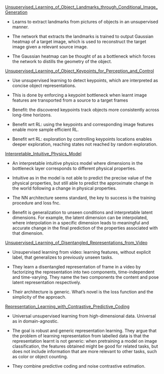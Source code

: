 [Unsupervised_Learning_of_Object_Landmarks_through_Conditional_Image_Generation](Unsupervised_Learning_of_Object_Landmarks_through_Conditional_Image_Generation.pdf)

- Learns to extract landmarks from pictures of objects in an unsupervised manner.

- The network that extracts the landmarks is trained to output Gaussian heatmap
of a target image, which
is used to reconstruct the target image given a relevant source image.

- The Gaussian heatmap can be thought of as a bottleneck which forces the network
to distills the geometry of the object.

[Unsupervised_Learning_of_Object_Keypoints_for_Perception_and_Control](Unsupervised_Learning_of_Object_Keypoints_for_Perception_and_Control.pdf)

- Use unsupervised learning to detect keypoints, which are interpreted as concise object representations.

- This is done by enforcing a keypoint bottleneck when learnt image features are transported from a source to a target frames

- Benefit: the discovered keypoints track objects more consistently across long-time horizons.

- Benefit wrt RL: using the keypoints and corresponding image features enable more sample efficient RL.

- Benefit wrt RL: exploration by controlling keypoints locations enables deeper exploration, reaching states not reached by random exploration.

[Interpretable_Intuitive_Physics_Model](Interpretable_Intuitive_Physics_Model.pdf)

- An interpretable intuitive physics model where dimensions in the bottleneck layer corresponds to different physical properties.

- Intuitive as in the model is not able to predict the precise value of the physical properties, but still able to predict the approximate change in the world following a change in physical properties.

- The NN architecture seems standard, the key to success is the training procedure and loss fnc.

- Benefit is generalization to unseen conditions and interpretable latent dimensions. For example, the latent dimension can be interpolated, where interpolation in a specific dimension leads to meaningful and accurate change in the final prediction of the properties associated with that dimension.

[Unsupervised_Learning_of_Disentangled_Representations_from_Video](Unsupervised_Learning_of_Disentangled_Representations_from_Video.pdf)

- Unsupervised learning from video: learning features, without explicit label, that generalizes to previously unseen tasks.

- They learn a disentangled representation of frame in a video by factorizing the representation into two components,
time-independent and time-varying. They name the two components the content and pose latent representation respectively.

- Their architecture is generic. What’s novel is the loss function and the simplicity of the approach.

[Representation_Learning_with_Contrastive_Predictive_Coding](Representation_Learning_with_Contrastive_Predictive_Coding.pdf)

- Universal unsupervised learning from high-dimensional data. Universal as in domain-agnostic.

- The goal is robust and generic representation learning. They argue that the problem of learning representation from labelled data is that the representation learnt is not generic: when pretraining a model on image classification, the features obtained might be good for related tasks, but does not include information that are more relevant to other tasks, such as color or object counting.

- They combine predictive coding and noise contrastive estimation.
